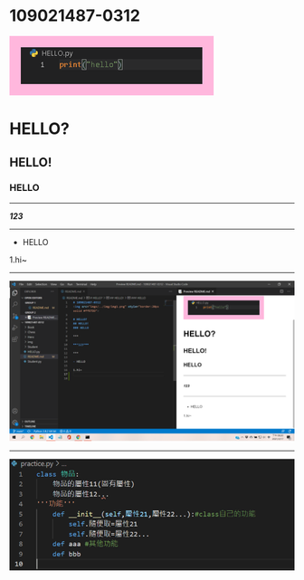 # 109021487-0312
<img src="imgs/../img/img1.png" style="border:20px solid #ffB7DD">

# HELLO?
## HELLO!
### HELLO

***

***123***

***

- HELLO
  
1.hi~
***
<img src="imgs/../img/img2.png">

***
<img src="imgs/../img/img3.png">

